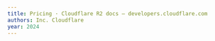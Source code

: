 ```yaml
---
title: Pricing · Cloudflare R2 docs — developers.cloudflare.com
authors: Inc. Cloudflare
year: 2024
---
```


